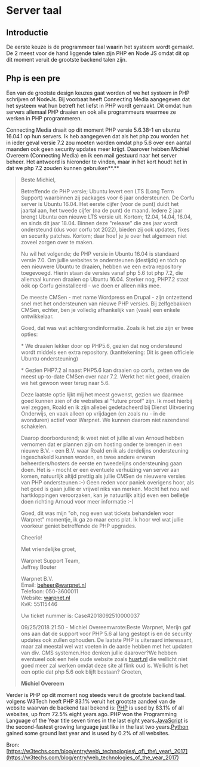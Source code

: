 # Server taal

## Introductie

De eerste keuze is de programmeer taal waarin het systeem wordt gemaakt. De 2 meest voor de hand liggende talen zijn PHP en Node JS omdat dit op dit moment veruit de grootste backend talen zijn.

## Php is een pre

Een van de grootste design keuzes gaat worden of we het systeem in PHP schrijven of NodeJs. Bij voorbaat heeft Connecting Media aangegeven dat het systeem wat hun betreft het liefst in PHP wordt gemaakt. Dit omdat hun servers allemaal PHP draaien en ook alle programmeurs waarmee ze werken in PHP programmeren.

Connecting Media draait op dit moment PHP versie 5.6.38-1 en ubuntu 16.04.1 op hun servers. Ik heb aangegeven dat als het php zou worden het in ieder geval versie 7.2 zou moeten worden omdat php 5.6 over een aantal maanden ook geen security updates meer krijgt. Daarover hebben Michiel Overeem \(Connecting Media\) en ik een mail gestuurd naar het server beheer. Het antwoord is hieronder te vinden, maar in het kort houdt het in dat we php 7.2 zouden kunnen gebruiken**.**



> Beste Michiel,  
>   
> Betreffende de PHP versie; Ubuntu levert een LTS \(Long Term Support\) waarbinnen zij packages voor 6 jaar ondersteunen. De Corfu server is Ubuntu 16.04. Het eerste cijfer \(voor de punt\) duidt het jaartal aan, het tweede cijfer \(na de punt\) de maand. Iedere 2 jaar brengt Ubuntu een nieuwe LTS versie uit. Kortom; 12.04, 14.04, 16.04, en sinds dit jaar 18.04. Binnen deze "release" die zes jaar wordt ondersteund \(dus voor corfu tot 2022\), bieden zij ook updates, fixes en security patches. Kortom; daar hoef je je over het algemeen niet zoveel zorgen over te maken.  
>   
> Nu wil het volgende; de PHP versie in Ubuntu 16.04 is standaard versie 7.0. Om jullie websites te ondersteunen \(destijds\) en tóch op een nieuwere Ubuntu te draaien, hebben we een extra repository toegevoegd. Hierin staan de versies vanaf php 5.6 tot php 7.2, die allemaal kunnen draaien op Ubuntu 16.04. Sterker nog, PHP7.2 staat óók op Corfu geinstalleerd - we doen er alleen niks mee.  
>   
> De meeste CMSen - met name Wordpress en Drupal - zijn ontzettend snel met het ondersteunen van nieuwe PHP versies. Bij zelfgebakken CMSen, echter, ben je volledig afhankelijk van \(vaak\) een enkele ontwikkelaar.  
>   
> Goed, dat was wat achtergrondinformatie. Zoals ik het zie zijn er twee opties:  
>   
> \* We draaien lekker door op PHP5.6, gezien dat nog ondersteund wordt middels een extra repository. \(kanttekening: Dit is geen officiele Ubuntu ondersteuning\)  
>   
> \* Gezien PHP7.2 al naast PHP5.6 kan draaien op corfu, zetten we de meest up-to-date CMSen over naar 7.2. Werkt het niet goed, draaien we het gewoon weer terug naar 5.6.  
>   
> Deze laatste optie lijkt mij het meest gewenst, gezien we daarmee goed kunnen zien of de websites al "future proof" zijn. Ik moet hierbij wel zeggen, Roald en ik zijn allebei gedetacheerd bij Dienst Uitvoering Onderwijs, en vaak alleen op vrijdagen \(en zoals nu - in de avonduren\) actief voor Warpnet. We kunnen daarom niet razendsnel schakelen.  
>   
> Daarop doorbordurend; ik weet niet of jullie al van Arnoud hebben vernomen dat er plannen zijn om hosting onder te brengen in een nieuwe B.V. - een B.V. waar Roald en ik als derdelijns ondersteuning ingeschakeld kunnen worden, en twee andere ervaren beheerders/hosters de eerste en tweedelijns ondersteuning gaan doen. Het is - mocht er een eventuele verhuizing van server aan komen, natuurlijk altijd prettig als jullie CMSen de nieuwere versies van PHP ondersteunen :-\) Geen reden voor paniek overigens hoor, als het goed is gaan jullie er vrijwel niks van merken. Mocht het nou wel hartkloppingen veroorzaken, kan je natuurlijk altijd even een belletje doen richting Arnoud voor meer informatie :-\)  
>   
> Goed, dit was mijn "oh, nog even wat tickets behandelen voor Warpnet" momentje, ik ga zo maar eens plat. Ik hoor wel wat jullie voorkeur geniet betreffende de PHP upgrades.  
>   
> Cheerio!  
>   
> Met vriendelijke groet,  
>   
> Warpnet Support Team,  
> Jeffrey Bouter  
>   
> Warpnet B.V.  
> Email: [beheer@warpnet.nl](mailto:beheer@warpnet.nl)  
> Telefoon: 050-3600011  
> Website: [warpnet.nl](https://warpnet.nl/)  
> KvK: 55115446  
>   
> Uw ticket nummer is: Case\#2018092510000037  
>   
> 09/25/2018 21:50 - Michiel Overeemwrote:Beste Warpnet, Merijn gaf ons aan dat de support voor PHP 5.6 al lang gestopt is en de security updates ook zullen ophouden. De laatste PHP is uiteraard interessant, maar zal meestal wel wat voeten in de aarde hebben met het updaten van div. CMS systemen.Hoe denken jullie daarover?We hebben eventueel ook een hele oude website zoals [huart.nl](http://huart.nl/) die wellicht niet goed meer zal werken omdat deze site al flink oud is. Wellicht is het een optie dat php 5.6 ook blijft bestaan? Groeten, 
>
> **Michiel Overeem**



Verder is PHP op dit moment nog steeds veruit de grootste backend taal. volgens W3Tech heeft PHP 83.1% veruit het grootste aandeel van de website waarvan de backend taal bekend is: [PHP](https://w3techs.com/technologies/details/pl-php/all/all) is used by 83.1% of all websites, up from 72.5% eight years ago. PHP won the Programming Language of the Year title seven times in the last eight years.[JavaScript](https://w3techs.com/technologies/details/pl-js/all/all) is the second-fastest growing language just like in the last two years.[Python](https://w3techs.com/technologies/details/pl-python/all/all) gained some ground last year and is used by 0.2% of all websites.

Bron: [https://w3techs.com/blog/entry/web\_technologies\_of\_the\_year\_2017](https://w3techs.com/blog/entry/web_technologies_of_the_year_2017)



## 





